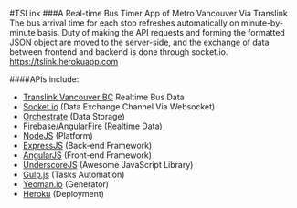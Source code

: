 #TSLink
###A Real-time Bus Timer App of Metro Vancouver Via Translink
The bus arrival time for each stop refreshes automatically on minute-by-minute basis.
Duty of making the API requests and forming the formatted JSON object are moved to the server-side, and the exchange of data between frontend and backend is done through socket.io.
https://tslink.herokuapp.com

####APIs include:
- [Translink Vancouver BC](https://developer.translink.ca/ServicesRtti/ApiReference) Realtime Bus Data
- [Socket.io](http://socket.io) (Data Exchange Channel Via Websocket)
- [Orchestrate](https://orchestrate.io) (Data Storage)
- [Firebase/AngularFire](https://www.firebase.com/docs/web/libraries/angular/api.html) (Realtime Data)
- [NodeJS](http://nodejs.org/api/) (Platform)
- [ExpressJS](http://expressjs.com/4x/api.html) (Back-end Framework)
- [AngularJS](https://docs.angularjs.org/api) (Front-end Framework)
- [UnderscoreJS](http://underscorejs.org) (Awesome JavaScript Library)
- [Gulp.js](http://gulpjs.com/) (Tasks Automation)
- [Yeoman.io](http://yeoman.io/) (Generator)
- [Heroku](https://www.heroku.com/) (Deployment)



